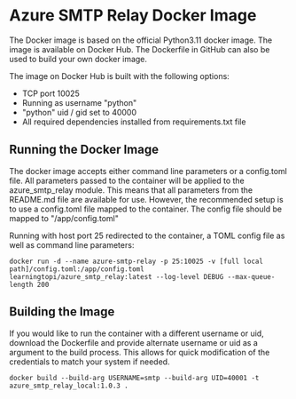 # Azure SMTP Relay Docker Image

The Docker image is based on the official Python3.11 docker image.  The image is available on Docker Hub.  The Dockerfile in GitHub can also be used to build your own docker image.

The image on Docker Hub is built with the following options:

- TCP port 10025
- Running as username "python"
- "python" uid / gid set to 40000
- All required dependencies installed from requirements.txt file

## Running the Docker Image

The docker image accepts either command line parameters or a config.toml file. All parameters passed to the container will be applied to the azure_smtp_relay module. This means that all parameters from the README.md file are available for use.  However, the recommended setup is to use a config.toml file mapped to the container.  The config file should be mapped to "/app/config.toml"

Running with host port 25 redirected to the container, a TOML config file as well as command line parameters:

    docker run -d --name azure-smtp-relay -p 25:10025 -v [full local path]/config.toml:/app/config.toml learningtopi/azure_smtp_relay:latest --log-level DEBUG --max-queue-length 200

## Building the Image

If you would like to run the container with a different username or uid, download the Dockerfile and provide alternate username or uid as a argument to the build process. This allows for quick modification of the credentials to match your system if needed.

    docker build --build-arg USERNAME=smtp --build-arg UID=40001 -t azure_smtp_relay_local:1.0.3 .
